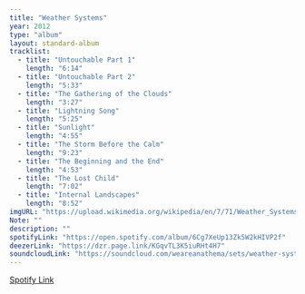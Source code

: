 ```yaml
---
title: "Weather Systems"
year: 2012
type: "album"
layout: standard-album
tracklist:
  - title: "Untouchable Part 1" 
    length: "6:14"
  - title: "Untouchable Part 2" 
    length: "5:33"
  - title: "The Gathering of the Clouds" 
    length: "3:27"
  - title: "Lightning Song" 
    length: "5:25"
  - title: "Sunlight" 
    length: "4:55"
  - title: "The Storm Before the Calm" 
    length: "9:23"
  - title: "The Beginning and the End" 
    length: "4:53"
  - title: "The Lost Child" 
    length: "7:02"
  - title: "Internal Landscapes" 
    length: "8:52"
imgURL: "https://upload.wikimedia.org/wikipedia/en/7/71/Weather_Systems.jpg"
Note: ""
description: ""
spotifyLink: "https://open.spotify.com/album/6Cg7XeUp13Zk5W2kHIVP2f"
deezerLink: "https://dzr.page.link/KGqvTL3K5iuRHt4H7"
soundcloudLink: "https://soundcloud.com/weareanathema/sets/weather-systems-3"
---
```

[Spotify Link]()






